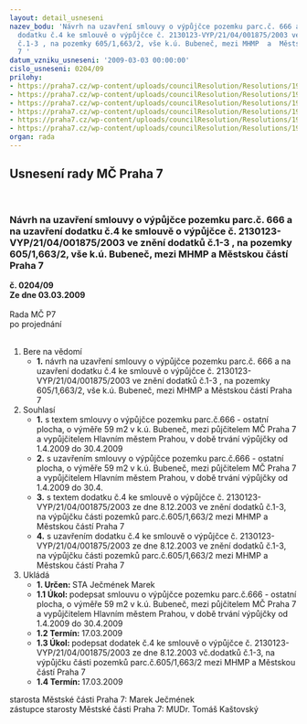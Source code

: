 ```yaml
---
layout: detail_usneseni
nazev_bodu: 'Návrh na uzavření smlouvy o výpůjčce pozemku parc.č. 666 a na uzavření
  dodatku č.4 ke smlouvě o výpůjčce č. 2130123-VYP/21/04/001875/2003 ve znění dodatků
  č.1-3 , na pozemky 605/1,663/2, vše k.ú. Bubeneč, mezi MHMP  a  Městskou částí Praha
  7 '
datum_vzniku_usneseni: '2009-03-03 00:00:00'
cislo_usneseni: 0204/09
prilohy:
- https://praha7.cz/wp-content/uploads/councilResolution/Resolutions/19211/12-skmbt_60009022509520.tif
- https://praha7.cz/wp-content/uploads/councilResolution/Resolutions/19211/12-skmbt_60009022510111.tif
- https://praha7.cz/wp-content/uploads/councilResolution/Resolutions/19211/12-skmbt_60009022510190.tif
- https://praha7.cz/wp-content/uploads/councilResolution/Resolutions/19211/12-p%c5%99%c3%adloha_%c4%8d.4_-_n%c3%a1vrh_sml.doc
- https://praha7.cz/wp-content/uploads/councilResolution/Resolutions/19211/12-skmbt_60009022509530.tif
- https://praha7.cz/wp-content/uploads/councilResolution/Resolutions/19211/12-skmbt_60009022511460.tif
organ: rada
---
```

<div id="ucUsn_pList" class="usn">
	<span><h2>Usnesení rady MČ Praha 7 </h2>
<br></span><div class="standBody">
<span><h3>Návrh na uzavření smlouvy o výpůjčce pozemku parc.č. 666 a na uzavření dodatku č.4 ke smlouvě o výpůjčce č. 2130123-VYP/21/04/001875/2003 ve znění dodatků č.1-3 , na pozemky 605/1,663/2, vše k.ú. Bubeneč, mezi MHMP  a  Městskou částí Praha 7 </h3></span><div class="center">
		<strong>č. 0204/09</strong><br>
	</div>
<div class="center">
		<strong>Ze dne 03.03.2009</strong><br><br>
	</div>Rada MČ P7<br> po projednání<br><br><ol>
<li>Bere na vědomí<ul><li>
<strong>1.</strong> návrh na uzavření smlouvy o výpůjčce pozemku parc.č. 666 a na uzavření dodatku č.4 ke smlouvě o výpůjčce č. 2130123-VYP/21/04/001875/2003 ve znění dodatků č.1-3 , na pozemky 605/1,663/2, vše k.ú. Bubeneč, mezi MHMP  a  Městskou částí Praha 7 </li></ul>
</li>
<li>Souhlasí<ul>
<li>
<strong>1.</strong> s textem smlouvy o výpůjčce  pozemku parc.č.666 - ostatní plocha, o výměře 59 m2 v k.ú. Bubeneč, mezi půjčitelem MČ Praha 7 a vypůjčitelem Hlavním městem Prahou, v době trvání výpůjčky od 1.4.2009 do 30.4.2009</li>
<li>
<strong>2.</strong> s uzavřením smlouvy o výpůjčce  pozemku parc.č.666 - ostatní plocha, o výměře 59 m2 v k.ú. Bubeneč, mezi půjčitelem MČ Praha 7 a vypůjčitelem Hlavním městem Prahou, v době trvání výpůjčky od 1.4.2009 do 30.4.</li>
<li>
<strong>3.</strong> s textem dodatku č.4 ke smlouvě o výpůjčce č. 2130123-VYP/21/04/001875/2003 ze dne 8.12.2003 ve znění dodatků č.1-3, na výpůjčku části pozemků parc.č.605/1,663/2 mezi MHMP  a  Městskou částí Praha 7 </li>
<li>
<strong>4.</strong> s uzavřením dodatku č.4 ke smlouvě o výpůjčce č. 2130123-VYP/21/04/001875/2003 ze dne 8.12.2003 ve znění dodatků č.1-3, na výpůjčku části pozemků parc.č.605/1,663/2 mezi MHMP  a  Městskou částí Praha 7   </li>
</ul>
</li>
<li>Ukládá<ul>
<li>
<strong>1. Určen: </strong>STA Ječmének Marek</li>
<li>
<strong>1.1 Úkol: </strong>podepsat smlouvu o výpůjčce pozemku parc.č.666 - ostatní plocha, o výměře 59 m2 v k.ú. Bubeneč, mezi půjčitelem MČ Praha 7 a vypůjčitelem Hlavním městem Prahou, v době trvání výpůjčky od 1.4.2009 do 30.4.2009</li>
<li>
<strong>1.2 Termín: </strong>17.03.2009</li>
<li>
<strong>1.3 Úkol: </strong>podepsat dodatek č.4 ke smlouvě o výpůjčce č. 2130123-VYP/21/04/001875/2003 ze dne 8.12.2003 vč.dodatků č.1-3, na výpůjčku části pozemků parc.č.605/1,663/2 mezi MHMP  a  Městskou částí Praha 7 </li>
<li>
<strong>1.4 Termín: </strong>17.03.2009</li>
</ul>
</li>
</ol>starosta Městské části Praha 7: Marek Ječmének<br>zástupce starosty Městské části Praha 7: MUDr. Tomáš Kaštovský 
</div>
</div>